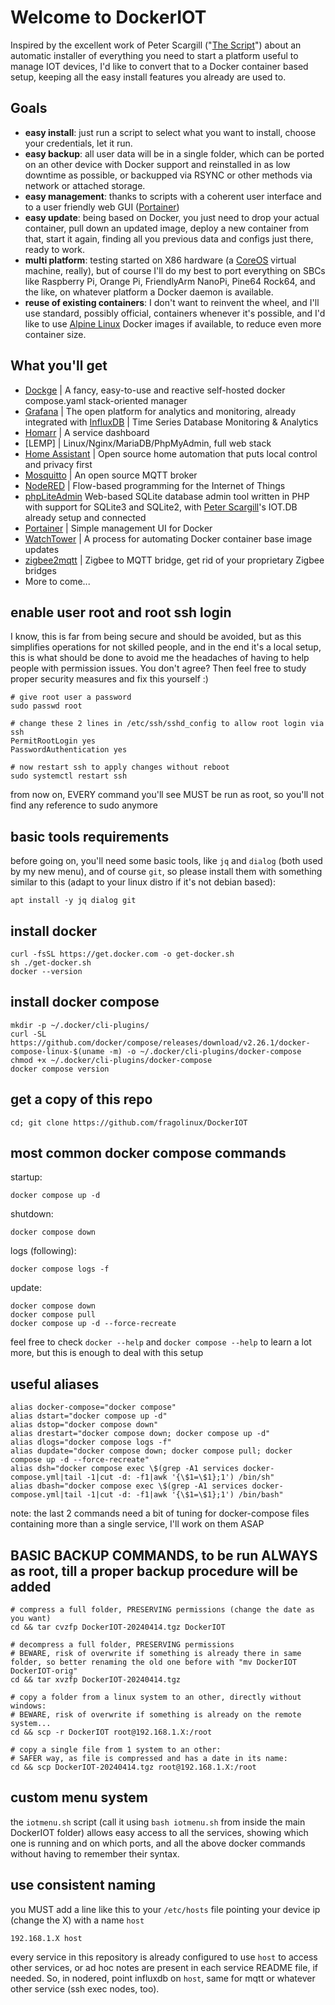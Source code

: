 # Welcome to DockerIOT

Inspired by the excellent work of Peter Scargill ("[The Script](https://www.esp-go.com)") about an automatic installer of everything you need to start a platform useful to manage IOT devices, I'd like to convert that to a Docker container based setup, keeping all the easy install features you already are used to.

## Goals

- **easy install**: just run a script to select what you want to install, choose your credentials, let it run.
- **easy backup**: all user data will be in a single folder, which can be ported on an other device with Docker support and reinstalled in as low downtime as possible, or backupped via RSYNC or other methods via network or attached storage.
- **easy management**: thanks to scripts with a coherent user interface and to a user friendly web GUI ([Portainer](https://portainer.io))
- **easy update**: being based on Docker, you just need to drop your actual container, pull down an updated image, deploy a new container from that, start it again, finding all you previous data and configs just there, ready to work.
- **multi platform**: testing started on X86 hardware (a [CoreOS](https://coreos.com) virtual machine, really), but of course I'll do my best to port everything on SBCs like Raspberry Pi, Orange Pi, FriendlyArm NanoPi, Pine64 Rock64, and the like, on whatever platform a Docker daemon is available.
- **reuse of existing containers**: I don't want to reinvent the wheel, and I'll use standard, possibly official, containers whenever it's possible, and I'd like to use [Alpine Linux](https://hub.docker.com/_/alpine) Docker images if available, to reduce even more container size.

## What you'll get

- [Dockge](https://github.com/louislam/dockge) | A fancy, easy-to-use and reactive self-hosted docker compose.yaml stack-oriented manager
- [Grafana](https://grafana.com) | The open platform for analytics and monitoring, already integrated with [InfluxDB](https://www.influxdata.com) | Time Series Database Monitoring & Analytics
- [Homarr](https://homarr.dev/) | A service dashboard
- [LEMP] | Linux/Nginx/MariaDB/PhpMyAdmin, full web stack
- [Home Assistant](https://www.home-assistant.io) | Open source home automation that puts local control and privacy first
- [Mosquitto](https://mosquitto.org) | An open source MQTT broker
- [NodeRED](https://nodered.org) | Flow-based programming for the Internet of Things
- [phpLiteAdmin](https://www.phpliteadmin.org) Web-based SQLite database admin tool written in PHP with support for SQLite3 and SQLite2, with [Peter Scargill](https://tech.scargill.net)'s IOT.DB already setup and connected 
- [Portainer](https://portainer.io) | Simple management UI for Docker
- [WatchTower](https://github.com/containrrr/watchtower) | A process for automating Docker container base image updates
- [zigbee2mqtt](https://www.zigbee2mqtt.io/) | Zigbee to MQTT bridge, get rid of your proprietary Zigbee bridges
- More to come...

## enable user root and root ssh login

I know, this is far from being secure and should be avoided, but as this simplifies operations for not skilled people, and in the end it's a local setup, this is what should be done to avoid me the headaches of having to help people with permission issues. You don't agree? Then feel free to study proper security measures and fix this yourself :)

    # give root user a password
    sudo passwd root

    # change these 2 lines in /etc/ssh/sshd_config to allow root login via ssh
    PermitRootLogin yes
    PasswordAuthentication yes
    
    # now restart ssh to apply changes without reboot
    sudo systemctl restart ssh

from now on, EVERY command you'll see MUST be run as root, so you'll not find any reference to sudo anymore

## basic tools requirements

before going on, you'll need some basic tools, like `jq` and `dialog` (both used by my new menu), and of course `git`, so please install them with something similar to this (adapt to your linux distro if it's not debian based):

    apt install -y jq dialog git

## install docker

    curl -fsSL https://get.docker.com -o get-docker.sh
    sh ./get-docker.sh
    docker --version

## install docker compose

    mkdir -p ~/.docker/cli-plugins/
    curl -SL https://github.com/docker/compose/releases/download/v2.26.1/docker-compose-linux-$(uname -m) -o ~/.docker/cli-plugins/docker-compose
    chmod +x ~/.docker/cli-plugins/docker-compose
    docker compose version

## get a copy of this repo

    cd; git clone https://github.com/fragolinux/DockerIOT

## most common docker compose commands

startup:

    docker compose up -d

shutdown:

    docker compose down

logs (following):

    docker compose logs -f

update:

    docker compose down
    docker compose pull
    docker compose up -d --force-recreate

feel free to check `docker --help` and `docker compose --help` to learn a lot more, but this is enough to deal with this setup

## useful aliases

    alias docker-compose="docker compose"
    alias dstart="docker compose up -d"
    alias dstop="docker compose down"
    alias drestart="docker compose down; docker compose up -d"
    alias dlogs="docker compose logs -f"
    alias dupdate="docker compose down; docker compose pull; docker compose up -d --force-recreate"
    alias dsh="docker compose exec \$(grep -A1 services docker-compose.yml|tail -1|cut -d: -f1|awk '{\$1=\$1};1') /bin/sh"
    alias dbash="docker compose exec \$(grep -A1 services docker-compose.yml|tail -1|cut -d: -f1|awk '{\$1=\$1};1') /bin/bash"

note: the last 2 commands need a bit of tuning for docker-compose files containing more than a single service, I'll work on them ASAP

## BASIC BACKUP COMMANDS, to be run ALWAYS as root, till a proper backup procedure will be added

    # compress a full folder, PRESERVING permissions (change the date as you want)
    cd && tar cvzfp DockerIOT-20240414.tgz DockerIOT

    # decompress a full folder, PRESERVING permissions
    # BEWARE, risk of overwrite if something is already there in same folder, so better renaming the old one before with "mv DockerIOT DockerIOT-orig"
    cd && tar xvzfp DockerIOT-20240414.tgz

    # copy a folder from a linux system to an other, directly without windows:
    # BEWARE, risk of overwrite if something is already on the remote system...
    cd && scp -r DockerIOT root@192.168.1.X:/root

    # copy a single file from 1 system to an other:
    # SAFER way, as file is compressed and has a date in its name:
    cd && scp DockerIOT-20240414.tgz root@192.168.1.X:/root

## custom menu system

the `iotmenu.sh` script (call it using `bash iotmenu.sh` from inside the main DockerIOT folder) allows easy access to all the services, showing which one is running and on which ports, and all the above docker commands without having to remember their syntax.

## use consistent naming

you MUST add a line like this to your `/etc/hosts` file pointing your device ip (change the X) with a name `host`

    192.168.1.X host

every service in this repository is already configured to use `host` to access other services, or ad hoc notes are present in each service README file, if needed. So, in nodered, point influxdb on `host`, same for mqtt or whatever other service (ssh exec nodes, too).
